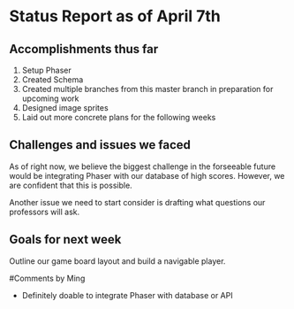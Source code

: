 # Status Report as of April 7th


## Accomplishments thus far

1. Setup Phaser
2. Created Schema
3. Created multiple branches from this master branch in preparation for upcoming work
4. Designed image sprites
5. Laid out more concrete plans for the following weeks
    
## Challenges and issues we faced
    
As of right now, we believe the biggest challenge in the forseeable future would be integrating Phaser with our database of high scores. However, we are confident that this is possible. 

Another issue we need to start consider is drafting what questions our professors will ask.

## Goals for next week
    
Outline our game board layout and build a navigable player.

#Comments by Ming
* Definitely doable to integrate Phaser with database or API
